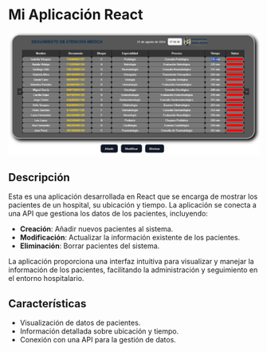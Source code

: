 # Mi Aplicación React

![Imagen de la aplicación](Readme.png)

## Descripción

Esta es una aplicación desarrollada en React que se encarga de mostrar los pacientes de un hospital, su ubicación y tiempo. La aplicación se conecta a una API que gestiona los datos de los pacientes, incluyendo:

- **Creación**: Añadir nuevos pacientes al sistema.
- **Modificación**: Actualizar la información existente de los pacientes.
- **Eliminación**: Borrar pacientes del sistema.

La aplicación proporciona una interfaz intuitiva para visualizar y manejar la información de los pacientes, facilitando la administración y seguimiento en el entorno hospitalario.

## Características

- Visualización de datos de pacientes.
- Información detallada sobre ubicación y tiempo.
- Conexión con una API para la gestión de datos.